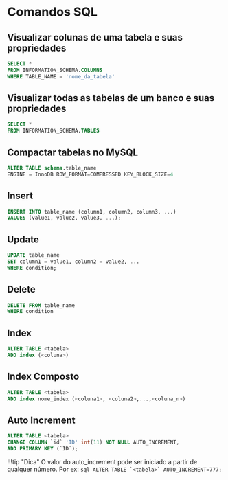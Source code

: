 # Comandos SQL
## Visualizar colunas de uma tabela e suas propriedades
```sql
SELECT * 
FROM INFORMATION_SCHEMA.COLUMNS 
WHERE TABLE_NAME = 'nome_da_tabela'
```

## Visualizar todas as tabelas de um banco e suas propriedades
```sql
SELECT * 
FROM INFORMATION_SCHEMA.TABLES 
```

## Compactar tabelas no MySQL
```sql
ALTER TABLE schema.table_name 
ENGINE = InnoDB ROW_FORMAT=COMPRESSED KEY_BLOCK_SIZE=4
```

## Insert
```sql
INSERT INTO table_name (column1, column2, column3, ...)
VALUES (value1, value2, value3, ...); 
```

## Update
```sql
UPDATE table_name
SET column1 = value1, column2 = value2, ...
WHERE condition; 
```

## Delete
```sql
DELETE FROM table_name 
WHERE condition
```

## Index
```sql
ALTER TABLE <tabela> 
ADD index (<coluna>)
```

## Index Composto
```sql
ALTER TABLE <tabela> 
ADD index nome_index (<coluna1>, <coluna2>,...,<coluna_n>)
```

## Auto Increment
```sql
ALTER TABLE <tabela>
CHANGE COLUMN `id` 'ID' int(11) NOT NULL AUTO_INCREMENT,
ADD PRIMARY KEY (`ID`);
```
!!!tip "Dica"
    O valor do auto_increment pode ser iniciado a partir de qualquer número. Por ex:
    ```sql
    ALTER TABLE `<tabela>`
    AUTO_INCREMENT=777;
    ```